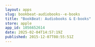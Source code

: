 ```yaml
---
layout: apps
slug: bookbeat-audiobooks--e-books
title: "BookBeat: Audiobooks & E-books"
store: apple
app_id: 1056652614
date: 2025-02-04T14:57:19Z
published: 2015-12-07T08:55:51Z
---
```

